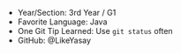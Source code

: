 - Year/Section: 3rd Year / G1
- Favorite Language: Java
- One Git Tip Learned: Use `git status` often
- GitHub: @LikeYasay
